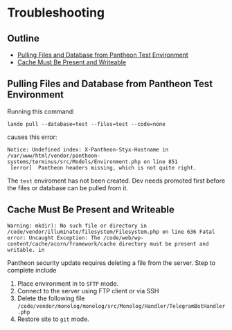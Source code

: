 # Troubleshooting

## Outline

- [Pulling Files and Database from Pantheon Test Environment](pulling-files-and-database-from-pantheon-test-environment)
- [Cache Must Be Present and Writeable](cache-must-be-present-and-writeable)

## Pulling Files and Database from Pantheon Test Environment

Running this command:

```
lando pull --database=test --files=test --code=none
```

causes this error:

```
Notice: Undefined index: X-Pantheon-Styx-Hostname in /var/www/html/vendor/pantheon-systems/terminus/src/Models/Environment.php on line 851
 [error]  Pantheon headers missing, which is not quite right.
```

The `test` enviroment has not been created. Dev needs promoted first before the files or database can be pulled from it.



## Cache Must Be Present and Writeable

```
Warning: mkdir): No such file or directory in /code/vendor/illuminate/filesystem/Filesystem.php on line 636 Fatal error: Uncaught Exception: The /code/web/wp-content/cache/acorn/framework/cache directory must be present and writable. in
```

Pantheon security update requires deleting a file from the server. Step to complete include

1. Place environment in to `SFTP` mode.
2. Connect to the server using FTP client or via SSH
3. Delete the following file `/code/vendor/monolog/monolog/src/Monolog/Handler/TelegramBotHandler.php`
4. Restore site to `git` mode. 

